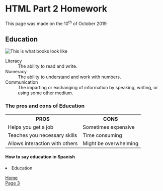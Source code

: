 <h1>HTML Part 2 Homework</h1>
<p>This page was made on the 10<sup>th</sup> of October 2019</p>

<h2>Education</h2>
<p>
<img src="https://knowledgequest.aasl.org/wp-content/uploads/2015/01/books.png" alt="This is what books look like" >
</p>

<p>
 <dl>
  <dt>Literacy</dt>
  <dd>The ability to read and write.</dd>
  <dt>Numeracy</dt>
  <dd>The ability to understand and work with numbers.</dd>
  <dt>Communication</dt>
  <dd>The imparting or exchanging of information by speaking, writing, or using some other medium.</dd>
  
  </dl>

<h3>The pros and cons of Education</h3>
<table>

<tr><th> PROS </th><th> CONS </th></tr>
 <tr><td> Helps you get a job </td><td> Sometimes expensive </td></tr>
 <tr><td> Teaches you necessary skills </td><td> Time consuming </td></tr>
 <tr><td> Allows interaction with others </td><td> Might be overwhelming </td></tr>
 
 </table>

<h4> How to say education in Spanish</h4>
<li lang="sp"> Education 





 <p>
  <a href="index.html">Home</a> <br>
  <a href="page3.html">Page 3 </a> 
  </p>
